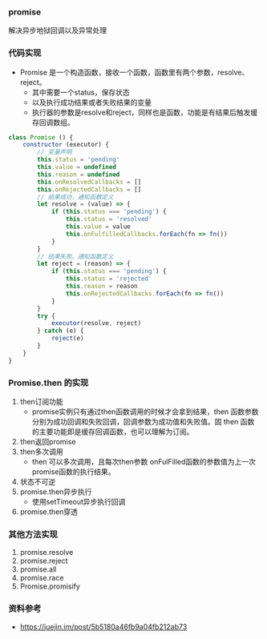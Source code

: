 ### promise
解决异步地狱回调以及异常处理

### 代码实现
* Promise 是一个构造函数，接收一个函数，函数里有两个参数，resolve、reject。
    * 其中需要一个status，保存状态
    * 以及执行成功结果或者失败结果的变量
    * 执行器的参数是resolve和reject，同样也是函数，功能是有结果后触发缓存回调数组。

``` JavaScript
class Promise () {
    constructor (executor) {
        // 变量声明
        this.status = 'pending'
        this.value = undefined
        this.reason = undefined
        this.onResolvedCallbacks = []
        this.onRejectedCallbacks = []
        // 结果成功，通知函数定义
        let resolve = (value) => {
            if (this.status === 'pending') {
                this.status = 'resolved'
                this.value = value
                this.onFulfilledCallbacks.forEach(fn => fn())
            }
        }
        // 结果失败，通知函数定义
        let reject = (reason) => {
            if (this.status === 'pending') {
                this.status = 'rejected'
                this.reason = reason
                this.onRejectedCallbacks.forEach(fn => fn())
            }
        }
        try {
            executor(resolve, reject)
        } catch (e) {
            reject(e)
        }
    }
}
```

### Promise.then 的实现
1. then订阅功能
    * promise实例只有通过then函数调用的时候才会拿到结果，then 函数参数分别为成功回调和失败回调，回调参数为成功值和失败值。固 then 函数的主要功能即是缓存回调函数，也可以理解为订阅。
2. then返回promise
3. then多次调用
    * then 可以多次调用，且每次then参数 onFulFilled函数的参数值为上一次promise函数的执行结果。
4. 状态不可逆
5. promise.then异步执行
    * 使用setTimeout异步执行回调
6. promise.then穿透

### 其他方法实现
1. promise.resolve
2. promise.reject
3. promise.all
4. promise.race
5. Promise.promisify

### 资料参考
* https://juejin.im/post/5b5180a46fb9a04fb212ab73